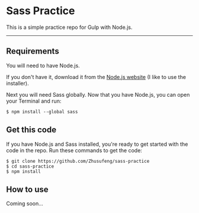 # Sass Practice

This is a simple practice repo for Gulp with Node.js.

---
## Requirements

You will need to have Node.js.

If you don't have it, download it from the [Node.js website](https://nodejs.org/en/download/) (I like to use the installer).

Next you will need Sass globally. Now that you have Node.js, you can open your Terminal and run:

    $ npm install --global sass

## Get this code

If you have Node.js and Sass installed, you're ready to get started with the code in the repo. Run these commands to get the code:

    $ git clone https://github.com/Zhusufeng/sass-practice
    $ cd sass-practice
    $ npm install

## How to use

Coming soon...
